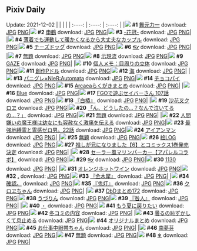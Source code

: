 ## Pixiv Daily
Update: 2021-12-02
|      |      |      |
| :----: | :----: | :----: |
|![](https://pixiv.microyu.workers.dev/c/240x480/img-master/img/2021/11/30/00/46/27/94464560_p0_master1200.jpg) **#1** [舞元力一](https://www.pixiv.net/artworks/94464560) download: [JPG](https://pixiv.microyu.workers.dev/img-original/img/2021/11/30/00/46/27/94464560_p0.jpg) [PNG](https://pixiv.microyu.workers.dev/img-original/img/2021/11/30/00/46/27/94464560_p0.png)|![](https://pixiv.microyu.workers.dev/c/240x480/img-master/img/2021/11/30/01/02/51/94464927_p0_master1200.jpg) **#2** [申鶴](https://www.pixiv.net/artworks/94464927) download: [JPG](https://pixiv.microyu.workers.dev/img-original/img/2021/11/30/01/02/51/94464927_p0.jpg) [PNG](https://pixiv.microyu.workers.dev/img-original/img/2021/11/30/01/02/51/94464927_p0.png)|![](https://pixiv.microyu.workers.dev/c/240x480/img-master/img/2021/11/30/00/00/13/94463344_p0_master1200.jpg) **#3** [-花冠-](https://www.pixiv.net/artworks/94463344) download: [JPG](https://pixiv.microyu.workers.dev/img-original/img/2021/11/30/00/00/13/94463344_p0.jpg) [PNG](https://pixiv.microyu.workers.dev/img-original/img/2021/11/30/00/00/13/94463344_p0.png)|
|![](https://pixiv.microyu.workers.dev/c/240x480/img-master/img/2021/11/30/00/11/13/94463716_p0_master1200.jpg) **#4** [薄着でも運動して暖かくなるから大丈夫なカップル](https://www.pixiv.net/artworks/94463716) download: [JPG](https://pixiv.microyu.workers.dev/img-original/img/2021/11/30/00/11/13/94463716_p0.jpg) [PNG](https://pixiv.microyu.workers.dev/img-original/img/2021/11/30/00/11/13/94463716_p0.png)|![](https://pixiv.microyu.workers.dev/c/240x480/img-master/img/2021/12/01/07/30/00/94489844_p0_master1200.jpg) **#5** [チーズドッグ](https://www.pixiv.net/artworks/94489844) download: [JPG](https://pixiv.microyu.workers.dev/img-original/img/2021/12/01/07/30/00/94489844_p0.jpg) [PNG](https://pixiv.microyu.workers.dev/img-original/img/2021/12/01/07/30/00/94489844_p0.png)|![](https://pixiv.microyu.workers.dev/c/240x480/img-master/img/2021/11/30/00/00/19/94463360_p0_master1200.jpg) **#6** [👓](https://www.pixiv.net/artworks/94463360) download: [JPG](https://pixiv.microyu.workers.dev/img-original/img/2021/11/30/00/00/19/94463360_p0.jpg) [PNG](https://pixiv.microyu.workers.dev/img-original/img/2021/11/30/00/00/19/94463360_p0.png)|
|![](https://pixiv.microyu.workers.dev/c/240x480/img-master/img/2021/11/30/01/36/59/94465521_p0_master1200.jpg) **#7** [無題](https://www.pixiv.net/artworks/94465521) download: [JPG](https://pixiv.microyu.workers.dev/img-original/img/2021/11/30/01/36/59/94465521_p0.jpg) [PNG](https://pixiv.microyu.workers.dev/img-original/img/2021/11/30/01/36/59/94465521_p0.png)|![](https://pixiv.microyu.workers.dev/c/240x480/img-master/img/2021/11/30/06/00/01/94467819_p0_master1200.jpg) **#8** [示現流](https://www.pixiv.net/artworks/94467819) download: [JPG](https://pixiv.microyu.workers.dev/img-original/img/2021/11/30/06/00/01/94467819_p0.jpg) [PNG](https://pixiv.microyu.workers.dev/img-original/img/2021/11/30/06/00/01/94467819_p0.png)|![](https://pixiv.microyu.workers.dev/c/240x480/img-master/img/2021/12/01/19/43/09/94498598_p0_master1200.jpg) **#9** [GAZE](https://www.pixiv.net/artworks/94498598) download: [JPG](https://pixiv.microyu.workers.dev/img-original/img/2021/12/01/19/43/09/94498598_p0.jpg) [PNG](https://pixiv.microyu.workers.dev/img-original/img/2021/12/01/19/43/09/94498598_p0.png)|
|![](https://pixiv.microyu.workers.dev/c/240x480/img-master/img/2021/12/01/09/00/01/94490602_p0_master1200.jpg) **#10** [個人メモ：目周りの立体](https://www.pixiv.net/artworks/94490602) download: [JPG](https://pixiv.microyu.workers.dev/img-original/img/2021/12/01/09/00/01/94490602_p0.jpg) [PNG](https://pixiv.microyu.workers.dev/img-original/img/2021/12/01/09/00/01/94490602_p0.png)|![](https://pixiv.microyu.workers.dev/c/240x480/img-master/img/2021/11/30/20/38/19/94478556_p0_master1200.jpg) **#11** [創作Pドル](https://www.pixiv.net/artworks/94478556) download: [JPG](https://pixiv.microyu.workers.dev/img-original/img/2021/11/30/20/38/19/94478556_p0.jpg) [PNG](https://pixiv.microyu.workers.dev/img-original/img/2021/11/30/20/38/19/94478556_p0.png)|![](https://pixiv.microyu.workers.dev/c/240x480/img-master/img/2021/12/01/00/00/40/94484449_p0_master1200.jpg) **#12** [海](https://www.pixiv.net/artworks/94484449) download: [JPG](https://pixiv.microyu.workers.dev/img-original/img/2021/12/01/00/00/40/94484449_p0.jpg) [PNG](https://pixiv.microyu.workers.dev/img-original/img/2021/12/01/00/00/40/94484449_p0.png)|
|![](https://pixiv.microyu.workers.dev/c/240x480/img-master/img/2021/11/30/15/19/27/94472976_p0_master1200.jpg) **#13** [パニグレ×NieR:Automata](https://www.pixiv.net/artworks/94472976) download: [JPG](https://pixiv.microyu.workers.dev/img-original/img/2021/11/30/15/19/27/94472976_p0.jpg) [PNG](https://pixiv.microyu.workers.dev/img-original/img/2021/11/30/15/19/27/94472976_p0.png)|![](https://pixiv.microyu.workers.dev/c/240x480/img-master/img/2021/11/30/21/48/22/94480455_p0_master1200.jpg) **#14** [チョコパイ](https://www.pixiv.net/artworks/94480455) download: [JPG](https://pixiv.microyu.workers.dev/img-original/img/2021/11/30/21/48/22/94480455_p0.jpg) [PNG](https://pixiv.microyu.workers.dev/img-original/img/2021/11/30/21/48/22/94480455_p0.png)|![](https://pixiv.microyu.workers.dev/c/240x480/img-master/img/2021/11/30/10/09/35/94469771_p0_master1200.jpg) **#15** [Arcaeaらくがきまとめ](https://www.pixiv.net/artworks/94469771) download: [JPG](https://pixiv.microyu.workers.dev/img-original/img/2021/11/30/10/09/35/94469771_p0.jpg) [PNG](https://pixiv.microyu.workers.dev/img-original/img/2021/11/30/10/09/35/94469771_p0.png)|
|![](https://pixiv.microyu.workers.dev/c/240x480/img-master/img/2021/11/30/01/11/29/94465092_p0_master1200.jpg) **#16** [Blue](https://www.pixiv.net/artworks/94465092) download: [JPG](https://pixiv.microyu.workers.dev/img-original/img/2021/11/30/01/11/29/94465092_p0.jpg) [PNG](https://pixiv.microyu.workers.dev/img-original/img/2021/11/30/01/11/29/94465092_p0.png)|![](https://pixiv.microyu.workers.dev/c/240x480/img-master/img/2021/11/30/00/07/57/94463628_p0_master1200.jpg) **#17** [FGOで遊ぶセイバーさん 107話](https://www.pixiv.net/artworks/94463628) download: [JPG](https://pixiv.microyu.workers.dev/img-original/img/2021/11/30/00/07/57/94463628_p0.jpg) [PNG](https://pixiv.microyu.workers.dev/img-original/img/2021/11/30/00/07/57/94463628_p0.png)|![](https://pixiv.microyu.workers.dev/c/240x480/img-master/img/2021/12/01/00/00/18/94484352_p0_master1200.jpg) **#18** [『白椿』](https://www.pixiv.net/artworks/94484352) download: [JPG](https://pixiv.microyu.workers.dev/img-original/img/2021/12/01/00/00/18/94484352_p0.jpg) [PNG](https://pixiv.microyu.workers.dev/img-original/img/2021/12/01/00/00/18/94484352_p0.png)|
|![](https://pixiv.microyu.workers.dev/c/240x480/img-master/img/2021/11/30/01/43/36/94465622_p0_master1200.jpg) **#19** [沙花叉クロヱ](https://www.pixiv.net/artworks/94465622) download: [JPG](https://pixiv.microyu.workers.dev/img-original/img/2021/11/30/01/43/36/94465622_p0.jpg) [PNG](https://pixiv.microyu.workers.dev/img-original/img/2021/11/30/01/43/36/94465622_p0.png)|![](https://pixiv.microyu.workers.dev/c/240x480/img-master/img/2021/11/30/00/00/05/94463286_p0_master1200.jpg) **#20** [「ん、どうしたの…？なんで泣いてるの…？」](https://www.pixiv.net/artworks/94463286) download: [JPG](https://pixiv.microyu.workers.dev/img-original/img/2021/11/30/00/00/05/94463286_p0.jpg) [PNG](https://pixiv.microyu.workers.dev/img-original/img/2021/11/30/00/00/05/94463286_p0.png)|![](https://pixiv.microyu.workers.dev/c/240x480/img-master/img/2021/12/01/00/11/22/94484932_p0_master1200.jpg) **#21** [無題](https://www.pixiv.net/artworks/94484932) download: [JPG](https://pixiv.microyu.workers.dev/img-original/img/2021/12/01/00/11/22/94484932_p0.jpg) [PNG](https://pixiv.microyu.workers.dev/img-original/img/2021/12/01/00/11/22/94484932_p0.png)|
|![](https://pixiv.microyu.workers.dev/c/240x480/img-master/img/2021/11/30/12/18/49/94471050_p0_master1200.jpg) **#22** [人間嫌いの魔王様は幼女にも容赦なく激痛を伝える](https://www.pixiv.net/artworks/94471050) download: [JPG](https://pixiv.microyu.workers.dev/img-original/img/2021/11/30/12/18/49/94471050_p0.jpg) [PNG](https://pixiv.microyu.workers.dev/img-original/img/2021/11/30/12/18/49/94471050_p0.png)|![](https://pixiv.microyu.workers.dev/c/240x480/img-master/img/2021/12/01/10/08/10/94491091_p0_master1200.jpg) **#23** [最強地縛霊と霊感ゼロ男。22話](https://www.pixiv.net/artworks/94491091) download: [JPG](https://pixiv.microyu.workers.dev/img-original/img/2021/12/01/10/08/10/94491091_p0.jpg) [PNG](https://pixiv.microyu.workers.dev/img-original/img/2021/12/01/10/08/10/94491091_p0.png)|![](https://pixiv.microyu.workers.dev/c/240x480/img-master/img/2021/12/01/00/09/50/94484880_p0_master1200.jpg) **#24** [アイアンマン](https://www.pixiv.net/artworks/94484880) download: [JPG](https://pixiv.microyu.workers.dev/img-original/img/2021/12/01/00/09/50/94484880_p0.jpg) [PNG](https://pixiv.microyu.workers.dev/img-original/img/2021/12/01/00/09/50/94484880_p0.png)|
|![](https://pixiv.microyu.workers.dev/c/240x480/img-master/img/2021/11/30/16/04/01/94473520_p0_master1200.jpg) **#25** [無題](https://www.pixiv.net/artworks/94473520) download: [JPG](https://pixiv.microyu.workers.dev/img-original/img/2021/11/30/16/04/01/94473520_p0.jpg) [PNG](https://pixiv.microyu.workers.dev/img-original/img/2021/11/30/16/04/01/94473520_p0.png)|![](https://pixiv.microyu.workers.dev/c/240x480/img-master/img/2021/11/30/21/27/10/94479948_p0_master1200.jpg) **#26** [絵LOG](https://www.pixiv.net/artworks/94479948) download: [JPG](https://pixiv.microyu.workers.dev/img-original/img/2021/11/30/21/27/10/94479948_p0.jpg) [PNG](https://pixiv.microyu.workers.dev/img-original/img/2021/11/30/21/27/10/94479948_p0.png)|![](https://pixiv.microyu.workers.dev/c/240x480/img-master/img/2021/12/01/00/17/16/94485130_p0_master1200.jpg) **#27** [推しが兄になりました【6】とコミックス1巻発売決定](https://www.pixiv.net/artworks/94485130) download: [JPG](https://pixiv.microyu.workers.dev/img-original/img/2021/12/01/00/17/16/94485130_p0.jpg) [PNG](https://pixiv.microyu.workers.dev/img-original/img/2021/12/01/00/17/16/94485130_p0.png)|
|![](https://pixiv.microyu.workers.dev/c/240x480/img-master/img/2021/11/30/18/00/03/94475180_p0_master1200.jpg) **#28** [セーラー風マリンパーカー【アパレルコラボ】](https://www.pixiv.net/artworks/94475180) download: [JPG](https://pixiv.microyu.workers.dev/img-original/img/2021/11/30/18/00/03/94475180_p0.jpg) [PNG](https://pixiv.microyu.workers.dev/img-original/img/2021/11/30/18/00/03/94475180_p0.png)|![](https://pixiv.microyu.workers.dev/c/240x480/img-master/img/2021/12/01/00/00/41/94484452_p0_master1200.jpg) **#29** [👓](https://www.pixiv.net/artworks/94484452) download: [JPG](https://pixiv.microyu.workers.dev/img-original/img/2021/12/01/00/00/41/94484452_p0.jpg) [PNG](https://pixiv.microyu.workers.dev/img-original/img/2021/12/01/00/00/41/94484452_p0.png)|![](https://pixiv.microyu.workers.dev/c/240x480/img-master/img/2021/11/30/07/00/00/94468222_p0_master1200.jpg) **#30** [1130](https://www.pixiv.net/artworks/94468222) download: [JPG](https://pixiv.microyu.workers.dev/img-original/img/2021/11/30/07/00/00/94468222_p0.jpg) [PNG](https://pixiv.microyu.workers.dev/img-original/img/2021/11/30/07/00/00/94468222_p0.png)|
|![](https://pixiv.microyu.workers.dev/c/240x480/img-master/img/2021/12/01/20/30/01/94499660_p0_master1200.jpg) **#31** [オレンジホットワイン](https://www.pixiv.net/artworks/94499660) download: [JPG](https://pixiv.microyu.workers.dev/img-original/img/2021/12/01/20/30/01/94499660_p0.jpg) [PNG](https://pixiv.microyu.workers.dev/img-original/img/2021/12/01/20/30/01/94499660_p0.png)|![](https://pixiv.microyu.workers.dev/c/240x480/img-master/img/2021/11/30/00/17/50/94463891_p0_master1200.jpg) **#32** [.](https://www.pixiv.net/artworks/94463891) download: [JPG](https://pixiv.microyu.workers.dev/img-original/img/2021/11/30/00/17/50/94463891_p0.jpg) [PNG](https://pixiv.microyu.workers.dev/img-original/img/2021/11/30/00/17/50/94463891_p0.png)|![](https://pixiv.microyu.workers.dev/c/240x480/img-master/img/2021/12/01/00/00/08/94484291_p0_master1200.jpg) **#33** [『金木犀』](https://www.pixiv.net/artworks/94484291) download: [JPG](https://pixiv.microyu.workers.dev/img-original/img/2021/12/01/00/00/08/94484291_p0.jpg) [PNG](https://pixiv.microyu.workers.dev/img-original/img/2021/12/01/00/00/08/94484291_p0.png)|
|![](https://pixiv.microyu.workers.dev/c/240x480/img-master/img/2021/11/30/13/26/42/94471775_p0_master1200.jpg) **#34** [確認。](https://www.pixiv.net/artworks/94471775) download: [JPG](https://pixiv.microyu.workers.dev/img-original/img/2021/11/30/13/26/42/94471775_p0.jpg) [PNG](https://pixiv.microyu.workers.dev/img-original/img/2021/11/30/13/26/42/94471775_p0.png)|![](https://pixiv.microyu.workers.dev/c/240x480/img-master/img/2021/12/01/00/00/07/94484286_p0_master1200.jpg) **#35** [『鬼灯』](https://www.pixiv.net/artworks/94484286) download: [JPG](https://pixiv.microyu.workers.dev/img-original/img/2021/12/01/00/00/07/94484286_p0.jpg) [PNG](https://pixiv.microyu.workers.dev/img-original/img/2021/12/01/00/00/07/94484286_p0.png)|![](https://pixiv.microyu.workers.dev/c/240x480/img-master/img/2021/11/30/13/42/55/94471945_p0_master1200.jpg) **#36** [クロヱちゃん](https://www.pixiv.net/artworks/94471945) download: [JPG](https://pixiv.microyu.workers.dev/img-original/img/2021/11/30/13/42/55/94471945_p0.jpg) [PNG](https://pixiv.microyu.workers.dev/img-original/img/2021/11/30/13/42/55/94471945_p0.png)|
|![](https://pixiv.microyu.workers.dev/c/240x480/img-master/img/2021/11/30/18/08/39/94475347_p0_master1200.jpg) **#37** [DbDまとめ172](https://www.pixiv.net/artworks/94475347) download: [JPG](https://pixiv.microyu.workers.dev/img-original/img/2021/11/30/18/08/39/94475347_p0.jpg) [PNG](https://pixiv.microyu.workers.dev/img-original/img/2021/11/30/18/08/39/94475347_p0.png)|![](https://pixiv.microyu.workers.dev/c/240x480/img-master/img/2021/11/30/20/47/01/94478785_p0_master1200.jpg) **#38** [うづりん](https://www.pixiv.net/artworks/94478785) download: [JPG](https://pixiv.microyu.workers.dev/img-original/img/2021/11/30/20/47/01/94478785_p0.jpg) [PNG](https://pixiv.microyu.workers.dev/img-original/img/2021/11/30/20/47/01/94478785_p0.png)|![](https://pixiv.microyu.workers.dev/c/240x480/img-master/img/2021/12/01/00/00/05/94484272_p0_master1200.jpg) **#39** [『咎人』](https://www.pixiv.net/artworks/94484272) download: [JPG](https://pixiv.microyu.workers.dev/img-original/img/2021/12/01/00/00/05/94484272_p0.jpg) [PNG](https://pixiv.microyu.workers.dev/img-original/img/2021/12/01/00/00/05/94484272_p0.png)|
|![](https://pixiv.microyu.workers.dev/c/240x480/img-master/img/2021/12/01/02/55/09/94487839_p0_master1200.jpg) **#40** [・](https://www.pixiv.net/artworks/94487839) download: [JPG](https://pixiv.microyu.workers.dev/img-original/img/2021/12/01/02/55/09/94487839_p0.jpg) [PNG](https://pixiv.microyu.workers.dev/img-original/img/2021/12/01/02/55/09/94487839_p0.png)|![](https://pixiv.microyu.workers.dev/c/240x480/img-master/img/2021/12/01/21/56/17/94501703_p0_master1200.jpg) **#41** [もう夏に戻りたい](https://www.pixiv.net/artworks/94501703) download: [JPG](https://pixiv.microyu.workers.dev/img-original/img/2021/12/01/21/56/17/94501703_p0.jpg) [PNG](https://pixiv.microyu.workers.dev/img-original/img/2021/12/01/21/56/17/94501703_p0.png)|![](https://pixiv.microyu.workers.dev/c/240x480/img-master/img/2021/11/30/20/51/14/94478905_p0_master1200.jpg) **#42** [冬コミの内容](https://www.pixiv.net/artworks/94478905) download: [JPG](https://pixiv.microyu.workers.dev/img-original/img/2021/11/30/20/51/14/94478905_p0.jpg) [PNG](https://pixiv.microyu.workers.dev/img-original/img/2021/11/30/20/51/14/94478905_p0.png)|
|![](https://pixiv.microyu.workers.dev/c/240x480/img-master/img/2021/11/30/00/19/12/94463917_p0_master1200.jpg) **#43** [曇るの恥ずかしくて息止める](https://www.pixiv.net/artworks/94463917) download: [JPG](https://pixiv.microyu.workers.dev/img-original/img/2021/11/30/00/19/12/94463917_p0.jpg) [PNG](https://pixiv.microyu.workers.dev/img-original/img/2021/11/30/00/19/12/94463917_p0.png)|![](https://pixiv.microyu.workers.dev/c/240x480/img-master/img/2021/11/30/10/02/11/94469710_p0_master1200.jpg) **#44** [オリジナルまとめ](https://www.pixiv.net/artworks/94469710) download: [JPG](https://pixiv.microyu.workers.dev/img-original/img/2021/11/30/10/02/11/94469710_p0.jpg) [PNG](https://pixiv.microyu.workers.dev/img-original/img/2021/11/30/10/02/11/94469710_p0.png)|![](https://pixiv.microyu.workers.dev/c/240x480/img-master/img/2021/12/01/19/49/26/94498734_p0_master1200.jpg) **#45** [お仕事中眼帯ちゃん](https://www.pixiv.net/artworks/94498734) download: [JPG](https://pixiv.microyu.workers.dev/img-original/img/2021/12/01/19/49/26/94498734_p0.jpg) [PNG](https://pixiv.microyu.workers.dev/img-original/img/2021/12/01/19/49/26/94498734_p0.png)|
|![](https://pixiv.microyu.workers.dev/c/240x480/img-master/img/2021/11/30/21/54/36/94480645_p0_master1200.jpg) **#46** [南夢芽](https://www.pixiv.net/artworks/94480645) download: [JPG](https://pixiv.microyu.workers.dev/img-original/img/2021/11/30/21/54/36/94480645_p0.jpg) [PNG](https://pixiv.microyu.workers.dev/img-original/img/2021/11/30/21/54/36/94480645_p0.png)|![](https://pixiv.microyu.workers.dev/c/240x480/img-master/img/2021/11/30/00/38/08/94464370_p0_master1200.jpg) **#47** [無題](https://www.pixiv.net/artworks/94464370) download: [JPG](https://pixiv.microyu.workers.dev/img-original/img/2021/11/30/00/38/08/94464370_p0.jpg) [PNG](https://pixiv.microyu.workers.dev/img-original/img/2021/11/30/00/38/08/94464370_p0.png)|![](https://pixiv.microyu.workers.dev/c/240x480/img-master/img/2021/12/01/02/49/37/94487796_p0_master1200.jpg) **#48** [❄](https://www.pixiv.net/artworks/94487796) download: [JPG](https://pixiv.microyu.workers.dev/img-original/img/2021/12/01/02/49/37/94487796_p0.jpg) [PNG](https://pixiv.microyu.workers.dev/img-original/img/2021/12/01/02/49/37/94487796_p0.png)|
